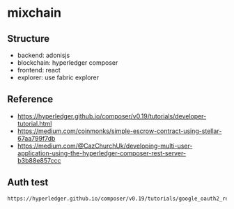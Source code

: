 # mixchain

## Structure

- backend: adonisjs
- blockchain: hyperledger composer
- frontend: react
- explorer: use fabric explorer

## Reference

- https://hyperledger.github.io/composer/v0.19/tutorials/developer-tutorial.html
- https://medium.com/coinmonks/simple-escrow-contract-using-stellar-67aa799f7db
- https://medium.com/@CazChurchUk/developing-multi-user-application-using-the-hyperledger-composer-rest-server-b3b88e857ccc

## Auth test
    https://hyperledger.github.io/composer/v0.19/tutorials/google_oauth2_rest
